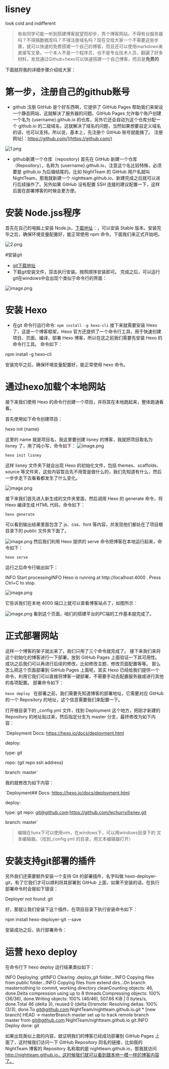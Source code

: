 # lisney
look cold and indifferent
>有些同学可能一听到搭建博客就望而却步，弄个博客网站，不得有台服务器吗？不得搞数据库吗？不得注册域名吗？现在交给大家一个不需要这些步骤，就可以快速的免费搭建一个自己的博客，而且还可以使用markdown来直接写文章。一个本人不是一个程序员，也不是专业技术人员，翻遍了好多材料，发现通过Github+hexo可以快速搭建一个自己博客，而且是**免费的**

下面就将我的详细步骤介绍给大家：
# 第一步，注册自己的github账号
- github 注册
 GitHub 是个好东西啊，它提供了 GitHub Pages 帮助我们来架设一个静态网站，这就解决了服务器的问题。GitHub Pages 允许每个账户创建一个名为 {username}.github.io 的仓库，另外它还会自动为这个仓库分配一个 github.io 的二级域名，这就解决了域名的问题，当然如果想要自定义域名的话，也可以支持。所以说，基本上，先注册个 GitHub 账号就能搞了。
注册网址[：https://github.com/](https://github.com/)

![1.png](https://p6-juejin.byteimg.com/tos-cn-i-k3u1fbpfcp/88d8233ba2514c1ab05851be2c56bf24~tplv-k3u1fbpfcp-watermark.image?)

- github新建一个仓库（repository)
首先在 GitHub 新建一个仓库（Repository），名称为 {username}.github.io，注意这个名比较特殊，必须要是 github.io 为后缀结尾的。比如 NightTeam 的 GitHub 用户名就叫 NightTeam，那我就新建一个 nightteam.github.io，新建完成之后就可以进行后续操作了。另外如果 GitHub 没有配置 SSH 连接的建议配置一下，这样后面在部署博客的时候会更方便。
# 安装 Node.jss程序

首先在自己的电脑上安装 Node.js，[下载地址](https://nodejs.org/zh-cn/download/)：，可以安装 Stable 版本。安装完毕之后，确保环境变量配置好，能正常使用 npm 命令。下面我们来正式开始吧。

![2.png](https://p1-juejin.byteimg.com/tos-cn-i-k3u1fbpfcp/7d90ade5189147779fd869969ddec4e9~tplv-k3u1fbpfcp-watermark.image?)

#安装git
-   [git下载地址](https://git-scm.com/downloads/)
-   下载git安装文件，双击执行安装。按照顺序安装即可。
完成之后，可以运行git在windows中会出现个类似于命令行的界面：

![image.png](https://p1-juejin.byteimg.com/tos-cn-i-k3u1fbpfcp/2a770ee8bf784bfa9b2232aaf07a90b6~tplv-k3u1fbpfcp-watermark.image?)

# 安装 Hexo
- 在git 命令行运行命令: `npm install -g hexo-cli`
接下来就需要安装 Hexo 了，这是一个博客框架，Hexo 官方还提供了一个命令行工具，用于快速创建项目、页面、编译、部署 Hexo 博客，所以在这之前我们需要先安装 Hexo 的命令行工具。
命令如下：

npm install -g hexo-cli

安装完毕之后，确保环境变量配置好，能正常使用 hexo 命令。
# 通过hexo加载个本地网站
接下来我们使用 Hexo 的命令行创建一个项目，并将其在本地跑起来，整体跑通看看。

首先使用如下命令创建项目：

hexo init {name}

这里的 name 就是项目名，我这里要创建 lisney 的博客，我就把项目取名为 lisney 了，用了纯小写，命令如下：
![image.png](https://p6-juejin.byteimg.com/tos-cn-i-k3u1fbpfcp/8772db04c5fd4741af44f202f988d598~tplv-k3u1fbpfcp-watermark.image?)

`hexo init lisney` 

这样 lisney 文件夹下就会出现 Hexo 的初始化文件，包括 themes、scaffolds、source 等文件夹，这些内容暂且先不用管是做什么的，我们先知道有什么，然后一步步走下去看看都发生了什么变化。

![image.png](https://p1-juejin.byteimg.com/tos-cn-i-k3u1fbpfcp/967fd9395d4d49088c94a241d1a7b8ae~tplv-k3u1fbpfcp-watermark.image?)


接下来我们首先进入新生成的文件夹里面，然后调用 Hexo 的 generate 命令，将 Hexo 编译生成 HTML 代码，命令如下：

`hexo generate` 

可以看到输出结果里面包含了 js、css、font 等内容，并发现他们都处在了项目根目录下的 public 文件夹下面了。

![image.png](https://p6-juejin.byteimg.com/tos-cn-i-k3u1fbpfcp/9dfbd8c7ce2b4bf2896a7426caaa5749~tplv-k3u1fbpfcp-watermark.image?)
然后我们利用 Hexo 提供的 serve 命令把博客在本地运行起来，命令如下：

`hexo serve`

运行之后命令行输出如下：

INFO Start processingINFO Hexo is running at http://localhost:4000 . Press Ctrl+C to stop.

![image.png](https://p6-juejin.byteimg.com/tos-cn-i-k3u1fbpfcp/63c248fe48344569a09ce8b3bfdf67cf~tplv-k3u1fbpfcp-watermark.image?)

它告诉我们在本地 4000 端口上就可以查看博客站点了，如图所示：

![image.png](https://p1-juejin.byteimg.com/tos-cn-i-k3u1fbpfcp/d9279821e0584eeb96fe3c83e069f0d8~tplv-k3u1fbpfcp-watermark.image?)
看到这个页面，咱们的搭建平台的PC端的工作基本就完成了。

# 正式部署网站
这样一个博客的架子就出来了，我们只用了三个命令就完成了。
接下来我们来将这个初始化的博客进行一下部署，放到 GitHub Pages 上面验证一下其可用性。成功之后我们可以再进行后续的修改，比如修改主题、修改页面配置等等。
那么怎么把这个页面部署到 GitHub Pages 上面呢，其实 Hexo 已经给我们提供一个命令，利用它我们可以直接将博客一键部署，不需要手动去配置服务器或进行其他的各项配置。
部署命令如下：

`hexo deploy
` 
在部署之前，我们需要先知道博客的部署地址，它需要对应 GitHub 的一个 Repository 的地址，这个信息需要我们来配置一下。

打开根目录下的 _config.yml 文件，找到 Deployment 这个地方，把刚才新建的 Repository 的地址贴过来，然后指定分支为 master 分支，最终修改为如下内容：

`Deployment
 Docs: https://hexo.io/docs/deployment.html
 
 deploy: 
 
 type: git 
 
 repo: {git repo ssh address} 
 
 branch: master`

我的就修改为如下内容：

`Deployment## Docs: https://hexo.io/docs/deployment.html

deploy:

type: git 
repo: git@github.com:https://github.com/lechurry/lisney.git 

branch: master`

> 编辑在liunx下可以使用vim，在windows下，可以用windows目录下的 文本编辑器。（找到_config.yml 的目录，用文本编辑器打开）

# 安装支持git部署的插件

另外我们还需要额外安装一个支持 Git 的部署插件，名字叫做 hexo-deployer-git，有了它我们才可以顺利将其部署到 GitHub 上面，如果不安装的话，在执行部署命令时会报如下错误：

Deployer not found: git

好，那就让我们安装下这个插件，在项目目录下执行安装命令如下：

npm install hexo-deployer-git --save

安装成功之后，执行部署命令：

# 运营 hexo deploy
在命令行下
hexo deploy
运行结果类似如下：

INFO Deploying: gitINFO Clearing .deploy_git folder...INFO Copying files from public folder...INFO Copying files from extend dirs...On branch masternothing to commit, working directory cleanCounting objects: 46, done.Delta compression using up to 8 threads.Compressing objects: 100% (36/36), done.Writing objects: 100% (46/46), 507.66 KiB | 0 bytes/s, done.Total 46 (delta 3), reused 0 (delta 0)remote: Resolving deltas: 100% (3/3), done.To git@github.com:NightTeam/nightteam.github.io.git * [new branch] HEAD -> masterBranch master set up to track remote branch master from git@github.com:NightTeam/nightteam.github.io.git.INFO Deploy done: git

如果出现类似上面的内容，就证明我们的博客已经成功部署到 GitHub Pages 上面了，这时候我们访问一下 GitHub Repository 同名的链接，比如我的 NightTeam 博客的 Repository 名称取的是 nightteam.github.io，那我就访问 http://nightteam.github.io，这时候我们就可以看到跟本地一模一样的博客内容了。
